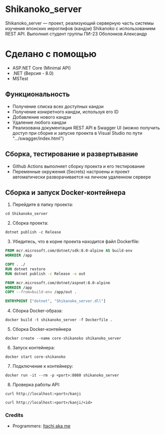 # Shikanoko_server
Shikanoko_server — проект, реализующий серверную часть системы изучения японских иероглифов (кандзи) Shikanoko с использованием REST API.
Выполнил студент группы ПИ-23 Оболонков Александр 

# Сделано с помощью
* ASP.NET Core (Minimal API)
* .NET (Версия - 8.0)
* MSTest

## Функциональность
* Получение списка всех доступных кандзи
* Получение конкретного кандзи, используя его ID
* Добавление нового кандзи
* Удаление любого кандзи
* Реализована документация REST API в Swagger UI (можно получить доступ при сборке и запуске проекта в Visual Studio по пути ".../swagger/index.html")

## Сборка, тестирование и развертывание
* Github Actions выполняет сборку проекта и его тестирование
* Переменные окружения (Secrets) настроены и проект автоматически разворачивается на личном удаленном сервере

## Сборка и запуск Docker-контейнера
1. Перейдите в папку проекта:
```console
cd Shikanoko_server
```
2. Сборка проекта:
```console
dotnet publish -c Release
```
3. Убедитесь, что в корне проекта находится файл Dockerfile:
``` Dockerfile
FROM mcr.microsoft.com/dotnet/sdk:8.0-alpine AS build-env
WORKDIR /app

COPY . ./
RUN dotnet restore
RUN dotnet publish -c Release -o out

FROM mcr.microsoft.com/dotnet/aspnet:8.0-alpine
WORKDIR /app
COPY --from=build-env /app/out .

ENTRYPOINT ["dotnet", "Shikanoko_server.dll"]
```
4. Сборка Docker-образа:
```console
docker build -t shikanoko_server -f Dockerfile .
```
5. Сборка Docker-контейнера
```console
docker create --name core-shikanoko shikanoko_server
```
6. Запуск контейнера:
```console
docker start core-shikanoko
```
7. Подключение к контейнеру:
```console
docker run -it --rm -p <port>:8080 shikanoko_server
```
8. Проверка работы API:
```console
curl http://localhost:<port>/kanji
```

```console
curl http://localhost:<port>/kanji/<id>
```

### Credits
* Programmers: [Itachi aka me](https://github.com/ltachiUchiha)
